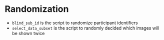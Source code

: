 # Randomization

- `blind_sub_id` is the script to randomize participant identifiers
- `select_data_subset` is the script to randomly decided which images will be shown twice
